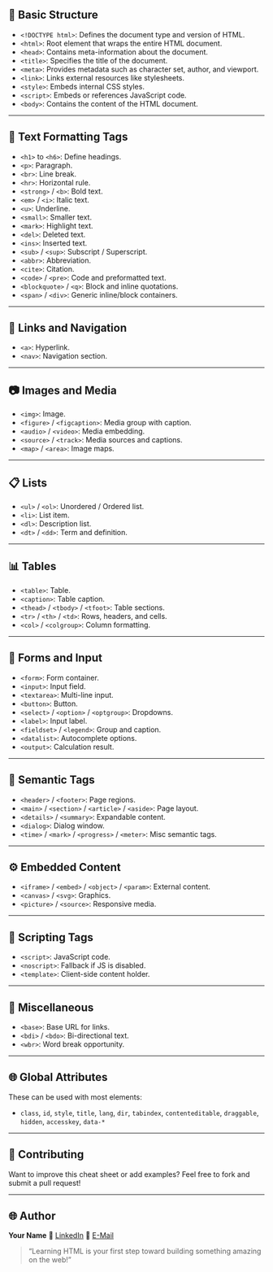 ## 🧱 Basic Structure

* `<!DOCTYPE html>`: Defines the document type and version of HTML.
* `<html>`: Root element that wraps the entire HTML document.
* `<head>`: Contains meta-information about the document.
* `<title>`: Specifies the title of the document.
* `<meta>`: Provides metadata such as character set, author, and viewport.
* `<link>`: Links external resources like stylesheets.
* `<style>`: Embeds internal CSS styles.
* `<script>`: Embeds or references JavaScript code.
* `<body>`: Contains the content of the HTML document.

---

## 📝 Text Formatting Tags

* `<h1>` to `<h6>`: Define headings.
* `<p>`: Paragraph.
* `<br>`: Line break.
* `<hr>`: Horizontal rule.
* `<strong>` / `<b>`: Bold text.
* `<em>` / `<i>`: Italic text.
* `<u>`: Underline.
* `<small>`: Smaller text.
* `<mark>`: Highlight text.
* `<del>`: Deleted text.
* `<ins>`: Inserted text.
* `<sub>` / `<sup>`: Subscript / Superscript.
* `<abbr>`: Abbreviation.
* `<cite>`: Citation.
* `<code>` / `<pre>`: Code and preformatted text.
* `<blockquote>` / `<q>`: Block and inline quotations.
* `<span>` / `<div>`: Generic inline/block containers.

---

## 🔗 Links and Navigation

* `<a>`: Hyperlink.
* `<nav>`: Navigation section.

---

## 📷 Images and Media

* `<img>`: Image.
* `<figure>` / `<figcaption>`: Media group with caption.
* `<audio>` / `<video>`: Media embedding.
* `<source>` / `<track>`: Media sources and captions.
* `<map>` / `<area>`: Image maps.

---

## 📋 Lists

* `<ul>` / `<ol>`: Unordered / Ordered list.
* `<li>`: List item.
* `<dl>`: Description list.
* `<dt>` / `<dd>`: Term and definition.

---

## 📊 Tables

* `<table>`: Table.
* `<caption>`: Table caption.
* `<thead>` / `<tbody>` / `<tfoot>`: Table sections.
* `<tr>` / `<th>` / `<td>`: Rows, headers, and cells.
* `<col>` / `<colgroup>`: Column formatting.

---

## 📝 Forms and Input

* `<form>`: Form container.
* `<input>`: Input field.
* `<textarea>`: Multi-line input.
* `<button>`: Button.
* `<select>` / `<option>` / `<optgroup>`: Dropdowns.
* `<label>`: Input label.
* `<fieldset>` / `<legend>`: Group and caption.
* `<datalist>`: Autocomplete options.
* `<output>`: Calculation result.

---

## 🧩 Semantic Tags

* `<header>` / `<footer>`: Page regions.
* `<main>` / `<section>` / `<article>` / `<aside>`: Page layout.
* `<details>` / `<summary>`: Expandable content.
* `<dialog>`: Dialog window.
* `<time>` / `<mark>` / `<progress>` / `<meter>`: Misc semantic tags.

---

## ⚙️ Embedded Content

* `<iframe>` / `<embed>` / `<object>` / `<param>`: External content.
* `<canvas>` / `<svg>`: Graphics.
* `<picture>` / `<source>`: Responsive media.

---

## 🔭 Scripting Tags

* `<script>`: JavaScript code.
* `<noscript>`: Fallback if JS is disabled.
* `<template>`: Client-side content holder.

---

## 🧩 Miscellaneous

* `<base>`: Base URL for links.
* `<bdi>` / `<bdo>`: Bi-directional text.
* `<wbr>`: Word break opportunity.

---

## 🌐 Global Attributes

These can be used with most elements:

* `class`, `id`, `style`, `title`, `lang`, `dir`, `tabindex`, `contenteditable`, `draggable`, `hidden`, `accesskey`, `data-*`

---

## 📣 Contributing

Want to improve this cheat sheet or add examples? Feel free to fork and submit a pull request!

---

## 🌐 Author

**Your Name**
🔗 [LinkedIn](https://www.linkedin.com/in/kenil-balar-1167b1213/)
📧 [E-Mail](mailto:kenilbalar2000@gmail.com)

> “Learning HTML is your first step toward building something amazing on the web!”
